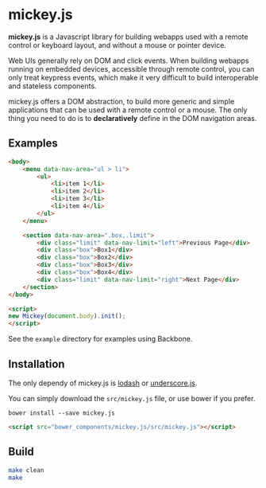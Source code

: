 # mickey.js

**mickey.js** is a Javascript library for building webapps used with a remote control or keyboard layout, and without a mouse or pointer device.

Web UIs generally rely on DOM and click events. When building webapps running on embedded devices, accessible through remote control, you can only treat keypress events, which make it very difficult to build interoperable and stateless components.

mickey.js offers a DOM abstraction, to build more generic and simple applications that can be used with a remote control or a mouse. The only thing you need to do is to __declaratively__ define in the DOM navigation areas.

## Examples

```html
<body>
    <menu data-nav-area="ul > li">
        <ul>
            <li>item 1</li>
            <li>item 2</li>
            <li>item 3</li>
            <li>item 4</li>
        </ul>
    </menu>

    <section data-nav-area=".box,.limit">
        <div class="limit" data-nav-limit="left">Previous Page</div>
        <div class="box">Box1</div>
        <div class="box">Box2</div>
        <div class="box">Box3</div>
        <div class="box">Box4</div>
        <div class="limit" data-nav-limit="right">Next Page</div>
    </section>
</body>

<script>
new Mickey(document.body).init();
</script>
```

See the `example` directory for examples using Backbone.

## Installation

The only dependy of mickey.js is [lodash](http://lodash.com/) or [underscore.js](http://underscorejs.org/).

You can simply download the `src/mickey.js` file, or use bower if you prefer.

```shell
bower install --save mickey.js
```

```html
<script src="bower_components/mickey.js/src/mickey.js"></script>
```

## Build

```sh
make clean
make
```
